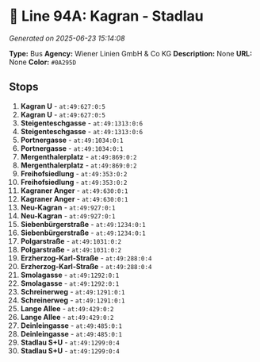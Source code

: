 # 🚌 Line 94A: Kagran - Stadlau

*Generated on 2025-06-23 15:14:08*

**Type:** Bus
**Agency:** Wiener Linien GmbH & Co KG
**Description:** None
**URL:** None
**Color:** `#0A295D`

## Stops

1. **Kagran U** - `at:49:627:0:5`
2. **Kagran U** - `at:49:627:0:5`
3. **Steigenteschgasse** - `at:49:1313:0:6`
4. **Steigenteschgasse** - `at:49:1313:0:6`
5. **Portnergasse** - `at:49:1034:0:1`
6. **Portnergasse** - `at:49:1034:0:1`
7. **Mergenthalerplatz** - `at:49:869:0:2`
8. **Mergenthalerplatz** - `at:49:869:0:2`
9. **Freihofsiedlung** - `at:49:353:0:2`
10. **Freihofsiedlung** - `at:49:353:0:2`
11. **Kagraner Anger** - `at:49:630:0:1`
12. **Kagraner Anger** - `at:49:630:0:1`
13. **Neu-Kagran** - `at:49:927:0:1`
14. **Neu-Kagran** - `at:49:927:0:1`
15. **Siebenbürgerstraße** - `at:49:1234:0:1`
16. **Siebenbürgerstraße** - `at:49:1234:0:1`
17. **Polgarstraße** - `at:49:1031:0:2`
18. **Polgarstraße** - `at:49:1031:0:2`
19. **Erzherzog-Karl-Straße** - `at:49:288:0:4`
20. **Erzherzog-Karl-Straße** - `at:49:288:0:4`
21. **Smolagasse** - `at:49:1292:0:1`
22. **Smolagasse** - `at:49:1292:0:1`
23. **Schreinerweg** - `at:49:1291:0:1`
24. **Schreinerweg** - `at:49:1291:0:1`
25. **Lange Allee** - `at:49:429:0:2`
26. **Lange Allee** - `at:49:429:0:2`
27. **Deinleingasse** - `at:49:485:0:1`
28. **Deinleingasse** - `at:49:485:0:1`
29. **Stadlau S+U** - `at:49:1299:0:4`
30. **Stadlau S+U** - `at:49:1299:0:4`